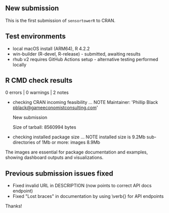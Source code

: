 ## New submission

This is the first submission of `sensortowerR` to CRAN.

## Test environments

* local macOS install (ARM64), R 4.2.2
* win-builder (R-devel, R-release) - submitted, awaiting results
* rhub v2 requires GitHub Actions setup - alternative testing performed locally

## R CMD check results

0 errors | 0 warnings | 2 notes

* checking CRAN incoming feasibility ... NOTE
  Maintainer: 'Phillip Black <pblack@gameeconomistconsulting.com>'
  
  New submission
  
  Size of tarball: 8560994 bytes

* checking installed package size ... NOTE
  installed size is 9.2Mb
  sub-directories of 1Mb or more:
    images   8.9Mb
    
The images are essential for package documentation and examples, showing dashboard outputs and visualizations.

## Previous submission issues fixed

* Fixed invalid URL in DESCRIPTION (now points to correct API docs endpoint)
* Fixed "Lost braces" in documentation by using \verb{} for API endpoints

Thanks!
